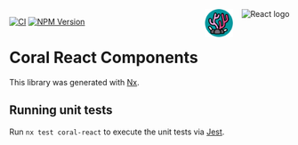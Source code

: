 <div align="right">
    <img src="https://upload.wikimedia.org/wikipedia/commons/a/a7/React-icon.svg" alt="React logo" height="50" align="right">
    <img src="https://github.com/divetool/coral/raw/main/docs/coral-logo.png" alt="Coral logo" title="Coral" width="50" align="right" style="margin-right: 1rem;"/>
</div>

[![CI](https://github.com/divetool/coral/actions/workflows/ci.yml/badge.svg)](https://github.com/divetool/coral/actions/workflows/ci.yml)
[![NPM Version](https://img.shields.io/npm/v/@divetool/coral-react?color=green&label=%40divetool%2Fcoral-react&logo=npm)](https://www.npmjs.com/@divetool/coral-react)

# Coral React Components

This library was generated with [Nx](https://nx.dev).

## Running unit tests

Run `nx test coral-react` to execute the unit tests via [Jest](https://jestjs.io).

